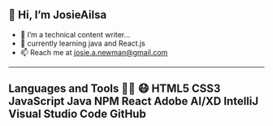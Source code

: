 👋 Hi, I’m JosieAilsa
---
- 👀  I’m a technical content writer...
- 🌱 currently learning java and React.js
- 📫 Reach me at josie.a.newman@gmail.com 

---
Languages and Tools 👩‍💻 :mask: 
HTML5 CSS3 JavaScript Java NPM React Adobe AI/XD IntelliJ Visual Studio Code GitHub 
---
